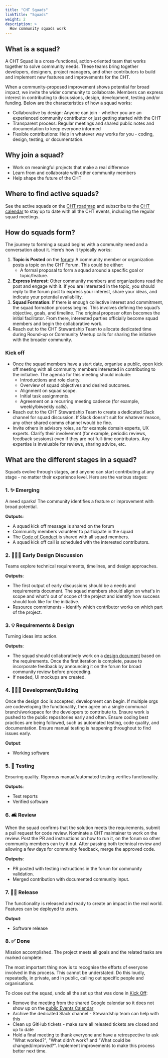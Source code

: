 ```yaml
--- 
title: "CHT Squads" 
linkTitle: "Squads"
weight: 2 
description: > 
  How community squads work
---
```


## What is a squad?

A CHT Squad is a cross-functional, action-oriented team that works together to solve community needs. These teams bring together developers, designers, project managers, and other contributors to build and implement new features and improvements for the CHT.

When a community-proposed improvement shows potential for broad impact, we invite the wider community to collaborate. Members can express interest in contributing to discussions, design, development, testing and/or funding. Below are the characteristics of how a squad works:
- Collaborative by design: Anyone can join - whether you are an experienced community contributor or just getting started with the CHT
- Transparent process: Regular meetings and shared public notes and documentation to keep everyone informed
- Flexible contributions: Help in whatever way works for you - coding, design, testing, or documentation.

## Why join a squad?
- Work on meaningful projects that make a real difference 
- Learn from and collaborate with other community members
- Help shape the future of the CHT

## Where to find active squads?
See the active squads on the [CHT roadmap](https://github.com/orgs/medic/projects/112/views/24) and subscribe to the [CHT calendar](https://docs.communityhealthtoolkit.org/community/events/) to stay up to date with all the CHT events, including the regular squad meetings.

## How do squads form?
The journey to forming a squad begins with a community need and a conversation about it. Here’s how it typically works:
1. **Topic is Posted** on the [forum](https://forum.communityhealthtoolkit.org/c/product/squads/34): A community member or organization posts a topic on the CHT Forum. This could be either:
   -  A formal proposal to form a squad around a specific goal or topic/feature.
1. **Express Interest**: Other community members and organizations read the post and engage with it. If you are interested in the topic, you should reply to the forum post to express your interest, share your ideas, and indicate your potential availability.
1. **Squad Formation:** If there is enough collective interest and commitment, the squad formation process begins. This involves defining the squad’s objective, goals, and timeline. The original proposer often becomes the initial facilitator. From there, interested parties officially become squad members and begin the collaborative work.
1. Reach out to the CHT Stewardship Team to allocate dedicated time during Round-up or Community Meetup calls for sharing the initiative with the broader community.

### Kick off
- Once the squad members have a start date, organise a public, open kick off meeting with all community members interested in contributing to the initiative. The agenda for this meeting should include:
  - Introductions and role clarity.
  - Overview of squad objectives and desired outcomes.
  - Alignment on squad scope.
  - Initial task assignments.
  - Agreement on a recurring meeting cadence (for example, weekly/biweekly calls). 
- Reach out to the CHT Stewardship Team to create a dedicated Slack channel for squad discussion. If Slack doesn't suit for whatever reason, any other shared comms channel would be fine.
- Invite others in advisory roles, as for example domain experts, UX experts. Clarify their involvement (for example, periodic reviews, feedback sessions) even if they are not full-time contributors. Any expertise is invaluable for reviews, sharing advice, etc.

## What are the different stages in a squad?
Squads evolve through stages, and anyone can start contributing at any stage - no matter their experience level. Here are the various stages:

### 1. ✨ Emerging
A need sparks! The community identifies a feature or improvement with broad potential.

  **Outputs**:
  - A squad kick off message is shared on the forum 
  - Community members volunteer to participate in the squad
  - The [Code of Conduct](https://docs.communityhealthtoolkit.org/community/contributing/code-of-conduct/) is shared with all squad members.
  - A squad kick off call is scheduled with the interested contributors. 

### 2. 🧑🏼‍🎨 Early Design Discussion
Teams explore technical requirements, timelines, and design approaches.

  **Outputs**:
  - The first output of early discussions should be a needs and requirements document. The squad members should align on what's in scope and what's out of scope of the project and identify how success should look like for the initiative.
  - Resource commitments - identify which contributor works on which part of the project.

### 3. 💡 Requirements & Design
Turning ideas into action. 

  **Outputs**:
  - The squad should collaboratively work on a [design document](https://docs.communityhealthtoolkit.org/community/contributing/code/design-docs/) based on the requirements. Once the first iteration is complete, pause to incorporate feedback by announcing it on the forum for broad community review before proceeding.
  - If needed, UI mockups are created.

### 4. 🧑🏽‍💻 Development/Building
Once the design doc is accepted, development can begin. If multiple orgs are codeveloping the functionality, then agree on a single communal branch/workspace for the developers to contribute to. Ensure work is pushed to the public repositories early and often. Ensure coding best practices are being followed, such as automated testing, code quality, and documentation. Ensure manual testing is happening throughout to find issues early.

  **Output**:
  - Working software

### 5. 📲 Testing
Ensuring quality. Rigorous manual/automated testing verifies functionality.

  **Outputs**:
  - Test reports
  - Verified software

### 6. 🛋️ Review
When the squad confirms that the solution meets the requirements, submit a pull request for code review. Nominate a CHT maintainer to work on the review. Post the PR and instructions on how to run it, on the forum so other community members can try it out. After passing both technical review and allowing a few days for community feedback, merge the approved code.

**Outputs**: 
- PR posted with testing instructions in the forum for community validation.
- Merged contribution with documented community input.

### 7. 💪🏼 Release
The functionality is released and ready to create an impact in the real world. Features can be deployed to users.

  **Output**:
  - Software release

### 8. ✅ Done
Mission accomplished. The project meets all goals and the related tasks are marked complete.

The most important thing now is to recognise the efforts of everyone involved in this process. This cannot be understated. Do this loudly, repeatedly, in private, and in public, calling out specific people and organisations.

To close out the squad, undo all the set up that was done in [Kick Off](#kick-off):
- Remove the meeting from the shared Google calendar so it does not show up on the [public Events Calendar](/community/events/)  
- Archive the dedicated Slack channel - Stewardship team can help with this
- Clean up GitHub tickets - make sure all releated tickets are closed and up to date
- Hold a final meeting to thank everyone and have a retrospective to ask "What worked?", "What didn't work? and "What could be changed/improved?". Implement improvements to make this process better next time.
